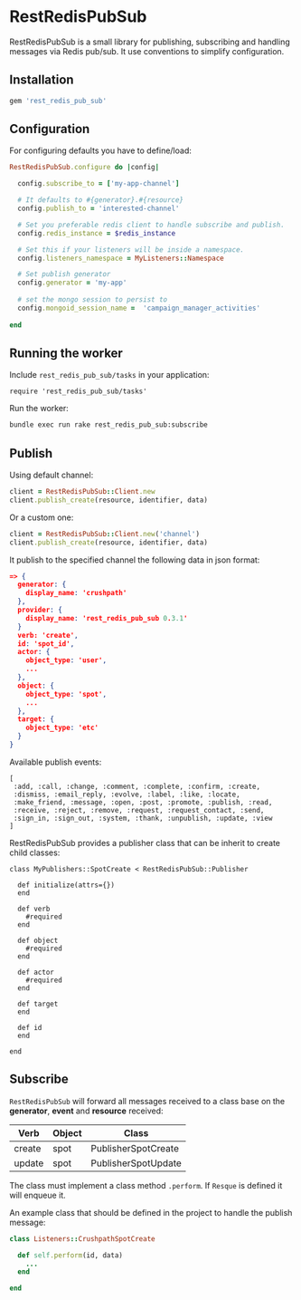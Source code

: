 RestRedisPubSub
===============

RestRedisPubSub is a small library for publishing, subscribing and handling messages
via Redis pub/sub. It use conventions to simplify configuration.

## Installation

```ruby
gem 'rest_redis_pub_sub'
```

## Configuration

For configuring defaults you have to define/load:

```ruby
RestRedisPubSub.configure do |config|

  config.subscribe_to = ['my-app-channel']

  # It defaults to #{generator}.#{resource}
  config.publish_to = 'interested-channel'

  # Set you preferable redis client to handle subscribe and publish.
  config.redis_instance = $redis_instance

  # Set this if your listeners will be inside a namespace.
  config.listeners_namespace = MyListeners::Namespace

  # Set publish generator
  config.generator = 'my-app'
  
  # set the mongo session to persist to
  config.mongoid_session_name =  'campaign_manager_activities'
  
end
```

## Running the worker

Include `rest_redis_pub_sub/tasks` in your application:
```
require 'rest_redis_pub_sub/tasks'
```

Run the worker:

```bash
bundle exec run rake rest_redis_pub_sub:subscribe
```

## Publish

Using default channel:
```ruby
client = RestRedisPubSub::Client.new
client.publish_create(resource, identifier, data)
```
Or a custom one:
```ruby
client = RestRedisPubSub::Client.new('channel')
client.publish_create(resource, identifier, data)
```

It publish to the specified channel the following data in json format:

```json
=> {
  generator: {
    display_name: 'crushpath'
  },
  provider: {
    display_name: 'rest_redis_pub_sub 0.3.1'
  }
  verb: 'create',
  id: 'spot_id',
  actor: {
    object_type: 'user',
    ...
  },
  object: {
    object_type: 'spot',
    ...
  },
  target: {
    object_type: 'etc'
  }
}
```

Available publish events:
```
[
 :add, :call, :change, :comment, :complete, :confirm, :create,
 :dismiss, :email_reply, :evolve, :label, :like, :locate,
 :make_friend, :message, :open, :post, :promote, :publish, :read,
 :receive, :reject, :remove, :request, :request_contact, :send,
 :sign_in, :sign_out, :system, :thank, :unpublish, :update, :view
]
```

RestRedisPubSub provides a publisher class that can be inherit to create child classes:
```
class MyPublishers::SpotCreate < RestRedisPubSub::Publisher

  def initialize(attrs={})
  end

  def verb
    #required
  end

  def object
    #required
  end

  def actor
    #required
  end

  def target
  end

  def id
  end

end
```

## Subscribe

`RestRedisPubSub` will forward all messages received to a class base on the
__generator__, __event__ and __resource__ received:

| Verb      | Object   | Class                   |
|-----------|----------|-------------------------|
| create    | spot     | PublisherSpotCreate     |
| update    | spot     | PublisherSpotUpdate     |

The class must implement a class method `.perform`. If `Resque` is defined it will
enqueue it.

An example class that should be defined in the project to handle the publish message:

```ruby
class Listeners::CrushpathSpotCreate

  def self.perform(id, data)
    ...
  end

end
```

